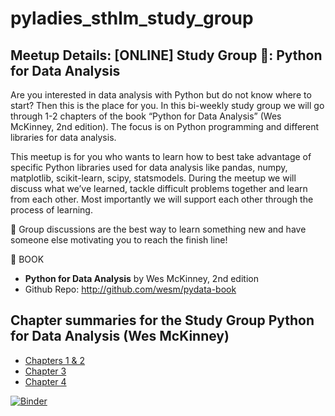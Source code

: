 # pyladies_sthlm_study_group
## Meetup Details: [ONLINE] Study Group 📖: Python for Data Analysis

Are you interested in data analysis with Python but do not know where to start? Then this is the place for you. In this bi-weekly study group we will go through 1-2 chapters of the book “Python for Data Analysis” (Wes McKinney, 2nd edition). The focus is on Python programming and different libraries for data analysis.

This meetup is for you who wants to learn how to best take advantage of specific Python libraries used for data analysis like pandas, numpy, matplotlib, scikit-learn, scipy, statsmodels. During the meetup we will discuss what we’ve learned, tackle difficult problems together and learn from each other. Most importantly we will support each other through the process of learning.

💭 Group discussions are the best way to learn something new and have someone else motivating you to reach the finish line!

📖 BOOK
- **Python for Data Analysis** by Wes McKinney, 2nd edition
- Github Repo: http://github.com/wesm/pydata-book

## Chapter summaries for the Study Group Python for Data Analysis (Wes McKinney)

- [Chapters 1 & 2](https://github.com/alm-neagu/pyladies_sthlm_study_group/blob/main/Chapters%201%20%26%202.ipynb)
- [Chapter 3](https://github.com/alm-neagu/pyladies_sthlm_study_group/blob/main/Chapter%203.ipynb)
- [Chapter 4](https://github.com/alm-neagu/pyladies_sthlm_study_group/blob/main/Chapter%204.ipynb)


[![Binder](https://mybinder.org/badge_logo.svg)](https://mybinder.org/v2/gh/alm-neagu/pyladies_sthlm_study_group/HEAD)
